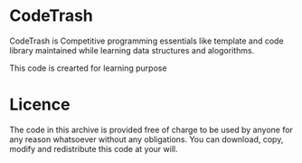 # CodeTrash
CodeTrash is Competitive programming essentials like template and code library maintained while learning data structures and alogorithms. 

This code is crearted for learning purpose

# Licence
The code in this archive is provided free of charge to be used by anyone for any reason whatsoever without any obligations. You can download, copy, modify and redistribute this code at your will.
